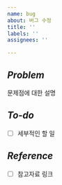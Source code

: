 ```yaml
---
name: bug
about: 버그 수정
title: ''
labels: ''
assignees: ''

---
```


## *Problem*
문제점에 대한 설명

## *To-do*
- [ ] 세부적인 할 일

## *Reference*
- [ ] 참고자료 링크

